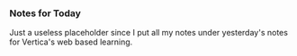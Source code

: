 ### Notes for Today

Just a useless placeholder since I put all my notes under yesterday's notes for Vertica's web based learning. 